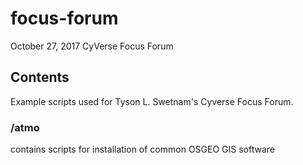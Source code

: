 # focus-forum
October 27, 2017 CyVerse Focus Forum

## Contents

Example scripts used for Tyson L. Swetnam's Cyverse Focus Forum.

### /atmo

contains scripts for installation of common OSGEO GIS software
